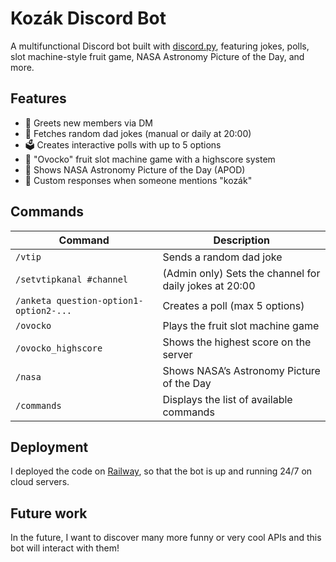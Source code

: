 # Kozák Discord Bot

A multifunctional Discord bot built with [discord.py](https://discordpy.readthedocs.io/), featuring jokes, polls, slot machine-style fruit game, NASA Astronomy Picture of the Day, and more.  

## Features

- 👋 Greets new members via DM  
- 🤣 Fetches random dad jokes (manual or daily at 20:00)  
- 🗳️ Creates interactive polls with up to 5 options  
- 🎰 "Ovocko" fruit slot machine game with a highscore system  
- 🌌 Shows NASA Astronomy Picture of the Day (APOD)  
- 🤖 Custom responses when someone mentions "kozák"  

## Commands

| Command | Description |
|---------|-------------|
| `/vtip` | Sends a random dad joke |
| `/setvtipkanal #channel` | (Admin only) Sets the channel for daily jokes at 20:00 |
| `/anketa question-option1-option2-...` | Creates a poll (max 5 options) |
| `/ovocko` | Plays the fruit slot machine game |
| `/ovocko_highscore` | Shows the highest score on the server |
| `/nasa` | Shows NASA’s Astronomy Picture of the Day |
| `/commands` | Displays the list of available commands |

## Deployment
I deployed the code on [Railway](https://railway.com/), so that the bot is up and running 24/7 on cloud servers.

## Future work
In the future, I want to discover many more funny or very cool APIs and this bot will interact with them!